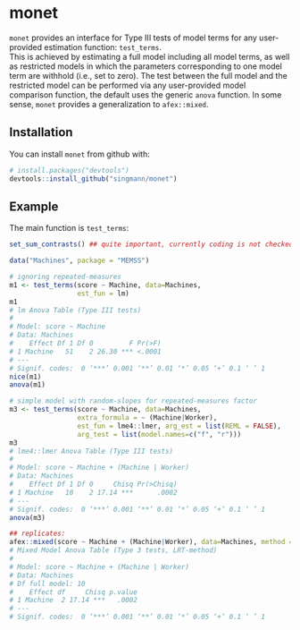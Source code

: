 # monet

`monet` provides an interface for Type III tests of model terms for any 
user-provided estimation function: `test_terms`.  
This is achieved by estimating a full model including all model terms, as well
as restricted models in which the parameters corresponding to one model term are
withhold (i.e., set to zero). The test between the full model and the restricted
model can be  performed via any user-provided model comparison function, the
default uses the generic `anova` function.
In some sense, `monet` provides a generalization to `afex::mixed`.
 

## Installation

You can install `monet` from github with:


``` r
# install.packages("devtools")
devtools::install_github("singmann/monet")
```

## Example

The main function is `test_terms`:

``` r
set_sum_contrasts() ## quite important, currently coding is not checked

data("Machines", package = "MEMSS")

# ignoring repeated-measures
m1 <- test_terms(score ~ Machine, data=Machines,
                 est_fun = lm)
m1
# lm Anova Table (Type III tests)
# 
# Model: score ~ Machine
# Data: Machines
#    Effect Df 1 Df 0         F Pr(>F)
# 1 Machine   51    2 26.30 *** <.0001
# ---
# Signif. codes:  0 ‘***’ 0.001 ‘**’ 0.01 ‘*’ 0.05 ‘+’ 0.1 ‘ ’ 1
nice(m1)
anova(m1)

# simple model with random-slopes for repeated-measures factor
m3 <- test_terms(score ~ Machine, data=Machines,
                 extra_formula = ~ (Machine|Worker),
                 est_fun = lme4::lmer, arg_est = list(REML = FALSE),
                 arg_test = list(model.names=c("f", "r")))
m3
# lme4::lmer Anova Table (Type III tests)
# 
# Model: score ~ Machine + (Machine | Worker)
# Data: Machines
#    Effect Df 1 Df 0     Chisq Pr(>Chisq)
# 1 Machine   10    2 17.14 ***      .0002
# ---
# Signif. codes:  0 ‘***’ 0.001 ‘**’ 0.01 ‘*’ 0.05 ‘+’ 0.1 ‘ ’ 1
anova(m3)

## replicates:
afex::mixed(score ~ Machine + (Machine|Worker), data=Machines, method = "LRT")
# Mixed Model Anova Table (Type 3 tests, LRT-method)
# 
# Model: score ~ Machine + (Machine | Worker)
# Data: Machines
# Df full model: 10
#    Effect df     Chisq p.value
# 1 Machine  2 17.14 ***   .0002
# ---
# Signif. codes:  0 ‘***’ 0.001 ‘**’ 0.01 ‘*’ 0.05 ‘+’ 0.1 ‘ ’ 1
```
